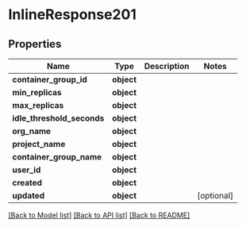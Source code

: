 # InlineResponse201

## Properties
Name | Type | Description | Notes
------------ | ------------- | ------------- | -------------
**container_group_id** | **object** |  | 
**min_replicas** | **object** |  | 
**max_replicas** | **object** |  | 
**idle_threshold_seconds** | **object** |  | 
**org_name** | **object** |  | 
**project_name** | **object** |  | 
**container_group_name** | **object** |  | 
**user_id** | **object** |  | 
**created** | **object** |  | 
**updated** | **object** |  | [optional] 

[[Back to Model list]](../README.md#documentation-for-models) [[Back to API list]](../README.md#documentation-for-api-endpoints) [[Back to README]](../README.md)

